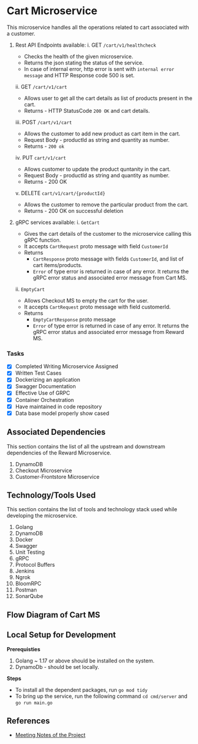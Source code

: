 # Cart Microservice

This microservice handles all the operations related to cart associated with a customer.

1. Rest API Endpoints available:
   i. GET `/cart/v1/healthcheck`

   - Checks the health of the given microservice.
   - Returns the json stating the status of the service.
   - In case of internal error, http error is sent with `internal error message` and HTTP Response code 500 is set. <br>

   ii. GET `/cart/v1/cart`

   - Allows user to get all the cart details as list of products present in the cart.
   - Returns - HTTP StatusCode `200 OK` and cart details.<br>

   iii. POST `/cart/v1/cart`

   - Allows the customer to add new product as cart item in the cart.
   - Request Body - productId as string and quantity as number.
   - Returns - `200 ok`

   iv. PUT `cart/v1/cart`

   - Allows customer to update the product quntanity in the cart.
   - Request Body - productId as string and quantity as number.
   - Returns - 200 OK <br>

   v. DELETE `cart/v1/cart/{productId}`

   - Allows the customer to remove the particular product from the cart.
   - Returns - 200 OK on successful deletion

2. gRPC services available:
   i. `GetCart`

   - Gives the cart details of the customer to the microservice calling this gRPC function.
   - It accepts `CartRequest` proto message with field `CustomerId`
   - Returns
     - `CartResponse` proto message with fields `CustomerId`, and list of cart items/products.
     - `Error` of type error is returned in case of any error. It returns the gRPC error status and associated error message from Cart MS.<br>

   ii. `EmptyCart`

   - Allows Checkout MS to empty the cart for the user.
   - It accepts `CartRequest` proto message with field customerId.
   - Returns
     - `EmptyCartResponse` proto message
     - `Error` of type error is returned in case of any error. It returns the gRPC error status and associated error message from Reward MS.<br>

### Tasks

- [x] Completed Writing Microservice Assigned
- [x] Written Test Cases
- [x] Dockerizing an application
- [x] Swagger Documentation
- [x] Effective Use of GRPC
- [x] Container Orchestration
- [x] Have maintained in code repository
- [x] Data base model properly show cased

## Associated Dependencies

This section contains the list of all the upstream and downstream dependencies of the Reward Microservice.

1. DynamoDB
2. Checkout Microservice
3. Customer-Frontstore Microservice

## Technology/Tools Used

This section contains the list of tools and technology stack used while developing the microservice.

1. Golang
2. DynamoDB
3. Docker
4. Swagger
5. Unit Testing
6. gRPC
7. Protocol Buffers
8. Jenkins
9. Ngrok
10. BloomRPC
11. Postman
12. SonarQube

## Flow Diagram of Cart MS

## Local Setup for Development

**Prerequisties** <br>

1. Golang ~ 1.17 or above should be installed on the system.
2. DynamoDb - should be set locally. <br>

**Steps**

- To install all the dependent packages, run `go mod tidy`
- To bring up the service, run the following command `cd cmd/server`
  and `go run main.go`

## References

- [Meeting Notes of the Project](https://docs.google.com/document/d/1VR5kihnHYApgUbRzAXx9rW-7rzDE1Mtgy3_hjCs-70g/edit?usp=sharing)
